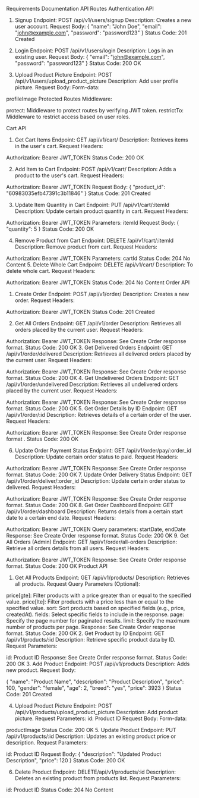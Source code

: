 Requirements Documentation
API Routes
Authentication API
1. Signup
Endpoint: POST /api/v1/users/signup
Description: Creates a new user account.
Request Body:
{
  "name": "John Doe",
  "email": "john@example.com",
  "password": "password123"
}
Status Code: 201 Created

2. Login
Endpoint: POST /api/v1/users/login
Description: Logs in an existing user.
Request Body:
{
  "email": "john@example.com",
  "password": "password123"
}
Status Code: 200 OK

3. Upload Product Picture
Endpoint: POST /api/v1/users/upload_product_picture
Description: Add user profile picture.
Request Body:
Form-data:

profileImage
Protected Routes Middleware:

protect: Middleware to protect routes by verifying JWT token.
restrictTo: Middleware to restrict access based on user roles.

Cart API
1. Get Cart Items
Endpoint: GET /api/v1/cart/
Description: Retrieves items in the user's cart.
Request Headers:

Authorization: Bearer JWT_TOKEN
Status Code: 200 OK

2. Add Item to Cart
Endpoint: POST /api/v1/cart/
Description: Adds a product to the user's cart.
Request Headers:

Authorization: Bearer JWT_TOKEN
Request Body:
{
  "product_id": "60983035efb47391c3b11846"
}
Status Code: 201 Created

3. Update Item Quantity in Cart
Endpoint: PUT /api/v1/cart/:itemId
Description: Update certain product quantity in cart.
Request Headers:

Authorization: Bearer JWT_TOKEN
Parameters: itemId
Request Body:
{
  "quantity": 5
}
Status Code: 200 OK

4. Remove Product from Cart
Endpoint: DELETE /api/v1/cart/:itemId
Description: Remove product from cart.
Request Headers:

Authorization: Bearer JWT_TOKEN
Parameters: cartId
Status Code: 204 No Content
5. Delete Whole Cart
Endpoint: DELETE /api/v1/cart/
Description: To delete whole cart.
Request Headers:

Authorization: Bearer JWT_TOKEN
Status Code: 204 No Content
Order API
1. Create Order
Endpoint: POST /api/v1/order/
Description: Creates a new order.
Request Headers:

Authorization: Bearer JWT_TOKEN
Status Code: 201 Created

2. Get All Orders
Endpoint: GET /api/v1/order
Description: Retrieves all orders placed by the current user.
Request Headers:

Authorization: Bearer JWT_TOKEN
Response: See Create Order response format.
Status Code: 200 OK
3. Get Delivered Orders
Endpoint: GET /api/v1/order/delivered
Description: Retrieves all delivered orders placed by the current user.
Request Headers:

Authorization: Bearer JWT_TOKEN
Response: See Create Order response format.
Status Code: 200 OK
4. Get Undelivered Orders
Endpoint: GET /api/v1/order/undelivered
Description: Retrieves all undelivered orders placed by the current user.
Request Headers:

Authorization: Bearer JWT_TOKEN
Response: See Create Order response format.
Status Code: 200 OK
5. Get Order Details by ID
Endpoint: GET /api/v1/order/:id
Description: Retrieves details of a certain order of the user.
Request Headers:

Authorization: Bearer JWT_TOKEN
Response: See Create Order response format
.
Status Code: 200 OK

6. Update Order Payment Status
Endpoint: GET /api/v1/order/pay/:order_id
Description: Update certain order status to paid.
Request Headers:

Authorization: Bearer JWT_TOKEN
Response: See Create Order response format.
Status Code: 200 OK
7. Update Order Delivery Status
Endpoint: GET /api/v1/order/deliver/:order_id
Description: Update certain order status to delivered.
Request Headers:

Authorization: Bearer JWT_TOKEN
Response: See Create Order response format.
Status Code: 200 OK
8. Get Order Dashboard
Endpoint: GET /api/v1/order/dashboard
Description: Returns details from a certain start date to a certain end date.
Request Headers:

Authorization: Bearer JWT_TOKEN
Query parameters: startDate, endDate
Response: See Create Order response format.
Status Code: 200 OK
9. Get All Orders (Admin)
Endpoint: GET /api/v1/order/all-orders
Description: Retrieve all orders details from all users.
Request Headers:

Authorization: Bearer JWT_TOKEN
Response: See Create Order response format.
Status Code: 200 OK
Product API
1. Get All Products
Endpoint: GET /api/v1/products/
Description: Retrieves all products.
Request Query Parameters (Optional):

price[gte]: Filter products with a price greater than or equal to the specified value.
price[lte]: Filter products with a price less than or equal to the specified value.
sort: Sort products based on specified fields (e.g., price, createdAt).
fields: Select specific fields to include in the response.
page: Specify the page number for paginated results.
limit: Specify the maximum number of products per page.
Response: See Create Order response format.
Status Code: 200 OK
2. Get Product by ID
Endpoint: GET /api/v1/products/:id
Description: Retrieve specific product data by ID.
Request Parameters:

id: Product ID
Response: See Create Order response format.
Status Code: 200 OK
3. Add Product
Endpoint: POST /api/v1/products
Description: Adds new product.
Request Body:

{
  "name": "Product Name",
  "description": "Product Description",
  "price": 100,
  "gender": "female",
  "age": 2,
  "breed": "yes",
  "price": 3923
}
Status Code: 201 Created

4. Upload Product Picture
Endpoint: POST /api/v1/products/upload_product_picture
Description: Add product picture.
Request Parameters: id: Product ID
Request Body:
Form-data:

productImage
Status Code: 200 OK
5. Update Product
Endpoint: PUT /api/v1/products/:id
Description: Updates an existing product price or description.
Request Parameters:

id: Product ID
Request Body:
{
  "description": "Updated Product Description",
  "price": 120
}
Status Code: 200 OK

6. Delete Product
Endpoint: DELETE/api/v1/products/:id
Description: Deletes an existing product from products list.
Request Parameters:

id: Product ID
Status Code: 204 No Content
